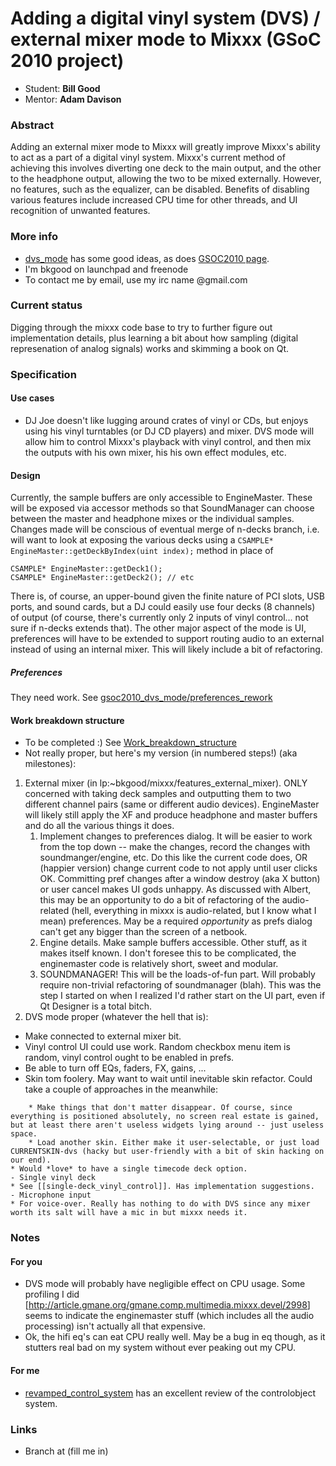 # Adding a digital vinyl system (DVS) / external mixer mode to Mixxx (GSoC 2010 project)

  - Student: **Bill Good**
  - Mentor: **Adam Davison**

### Abstract

Adding an external mixer mode to Mixxx will greatly improve Mixxx's
ability to act as a part of a digital vinyl system. Mixxx's current
method of achieving this involves diverting one deck to the main output,
and the other to the headphone output, allowing the two to be mixed
externally. However, no features, such as the equalizer, can be
disabled. Benefits of disabling various features include increased CPU
time for other threads, and UI recognition of unwanted features.

### More info

  - [dvs\_mode](dvs_mode) has some good ideas, as does [GSOC2010
    page](gsoc2010ideas).
  - I'm bkgood on launchpad and freenode
  - To contact me by email, use my irc name @gmail.com

### Current status

Digging through the mixxx code base to try to further figure out
implementation details, plus learning a bit about how sampling (digital
represenation of analog signals) works and skimming a book on Qt.

### Specification

#### Use cases

  - DJ Joe doesn't like lugging around crates of vinyl or CDs, but
    enjoys using his vinyl turntables (or DJ CD players) and mixer. DVS
    mode will allow him to control Mixxx's playback with vinyl control,
    and then mix the outputs with his own mixer, his his own effect
    modules, etc.

#### Design

Currently, the sample buffers are only accessible to EngineMaster. These
will be exposed via accessor methods so that SoundManager can choose
between the master and headphone mixes or the individual samples.
Changes made will be conscious of eventual merge of n-decks branch, i.e.
will want to look at exposing the various decks using a `CSAMPLE*
EngineMaster::getDeckByIndex(uint index);` method in place of

``` cpp-qt
CSAMPLE* EngineMaster::getDeck1();
CSAMPLE* EngineMaster::getDeck2(); // etc
```

There is, of course, an upper-bound given the finite nature of PCI
slots, USB ports, and sound cards, but a DJ could easily use four decks
(8 channels) of output (of course, there's currently only 2 inputs of
vinyl control... not sure if n-decks extends that). The other major
aspect of the mode is UI, preferences will have to be extended to
support routing audio to an external instead of using an internal mixer.
This will likely include a bit of refactoring.

##### Preferences

They need work. See
[gsoc2010\_dvs\_mode/preferences\_rework](gsoc2010_dvs_mode/preferences_rework)

#### Work breakdown structure

  - To be completed :) See
    [Work\_breakdown\_structure](https://en.wikipedia.org/wiki/Work_breakdown_structure)
  - Not really proper, but here's my version (in numbered steps\!) (aka
    milestones):

<!-- end list -->

1.  External mixer (in lp:\~bkgood/mixxx/features\_external\_mixer).
    ONLY concerned with taking deck samples and outputting them to two
    different channel pairs (same or different audio devices).
    EngineMaster will likely still apply the XF and produce headphone
    and master buffers and do all the various things it does.
    1.  Implement changes to preferences dialog. It will be easier to
        work from the top down -- make the changes, record the changes
        with soundmanger/engine, etc. Do this like the current code
        does, OR (happier version) change current code to not apply
        until user clicks OK. Committing pref changes after a window
        destroy (aka X button) or user cancel makes UI gods unhappy. As
        discussed with Albert, this may be an opportunity to do a bit of
        refactoring of the audio-related (hell, everything in mixxx is
        audio-related, but I know what I mean) preferences. May be a
        required *opportunity* as prefs dialog can't get any bigger than
        the screen of a netbook.
    2.  Engine details. Make sample buffers accessible. Other stuff, as
        it makes itself known. I don't foresee this to be complicated,
        the enginemaster code is relatively short, sweet and modular.
    3.  SOUNDMANAGER\! This will be the loads-of-fun part. Will probably
        require non-trivial refactoring of soundmanager (blah). This was
        the step I started on when I realized I'd rather start on the UI
        part, even if Qt Designer is a total bitch.
2.  DVS mode proper (whatever the hell that is):

<!-- end list -->

  - Make connected to external mixer bit.
  - Vinyl control UI could use work. Random checkbox menu item is
    random, vinyl control ought to be enabled in prefs.
  - Be able to turn off EQs, faders, FX, gains, ...
  - Skin tom foolery. May want to wait until inevitable skin refactor.
    Could take a couple of approaches in the meanwhile:

<!-- end list -->

``` 
    * Make things that don't matter disappear. Of course, since everything is positioned absolutely, no screen real estate is gained, but at least there aren't useless widgets lying around -- just useless space.
    * Load another skin. Either make it user-selectable, or just load CURRENTSKIN-dvs (hacky but user-friendly with a bit of skin hacking on our end).
* Would *love* to have a single timecode deck option.
- Single vinyl deck
* See [[single-deck_vinyl_control]]. Has implementation suggestions.
- Microphone input
* For voice-over. Really has nothing to do with DVS since any mixer worth its salt will have a mic in but mixxx needs it.
```

### Notes

#### For you

  - DVS mode will probably have negligible effect on CPU usage. Some
    profiling I did
    \[<http://article.gmane.org/gmane.comp.multimedia.mixxx.devel/2998>\]
    seems to indicate the enginemaster stuff (which includes all the
    audio processing) isn't actually all that expensive.
  - Ok, the hifi eq's can eat CPU really well. May be a bug in eq
    though, as it stutters real bad on my system without ever peaking
    out my CPU.

#### For me

  - [revamped\_control\_system](revamped_control_system) has an
    excellent review of the controlobject system.

### Links

  - Branch at (fill me in)
